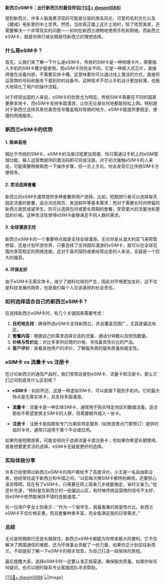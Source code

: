 **新西兰eSIM卡：出行新西兰的最佳伴侣[[TG💪+ @esim1088](https://t.me/s/esim1088)]**

提到新西兰，许多人脑海里浮现的可能是壮丽的南岛风光、可爱的毛利文化以及《魔戒》电影里的中土世界。然而，当你真正踏上这片土地时，除了欣赏美景，还需要解决一个非常现实的问题——如何在新西兰顺畅地使用手机和网络。而新西兰eSIM卡，就是你旅行或长期居住新西兰的理想选择。

### 什么是eSIM卡？

首先，让我们来了解一下什么是eSIM卡。传统的SIM卡是一种物理卡片，需要插入手机的SIM卡槽才能使用。而eSIM卡则完全不同，它是一种嵌入式芯片，直接焊接在设备内部，不需要实体卡槽。这意味着你可以通过线上激活的方式，直接将运营商的号码和服务下载到你的设备中。这种技术不仅让手机设计更加轻薄，也极大地简化了用户的操作流程。

对于经常出国的人来说，eSIM卡的优势尤为明显。传统SIM卡需要在不同的国家更换本地卡，而eSIM卡支持多国漫游，让你无论身处何地都能轻松上网。特别是对于新西兰这样风景优美但信号覆盖相对有限的地方，eSIM卡能提供更稳定、便捷的网络服务。

### 新西兰eSIM卡的优势

#### 1. 简单易用

相比于传统的SIM卡，eSIM卡的注册过程更加简便。你只需通过手机上的eSIM管理功能，输入运营商提供的激活码即可完成注册。对于初次接触eSIM卡的人来说，可能需要稍微熟悉一下操作步骤，但一旦上手后，你会发现它比传统SIM卡方便得多。

#### 2. 灵活选择套餐

新西兰的eSIM卡通常提供多种套餐供用户选择。比如，短期旅行者可以选择每天固定流量的套餐，适合浏览网页、发送邮件等基本需求；而对于需要长时间停留的新西兰居民或留学生，则可以选择包月或更长周期的套餐，享受更大的流量池和更低的价格。这种灵活性使得eSIM卡能够满足不同人群的需求。

#### 3. 全球漫游无忧

新西兰eSIM卡的一个重要特点就是支持全球漫游。无论你是从澳大利亚飞来短暂停留，还是计划环游世界，只要选择了支持国际漫游的eSIM卡，就可以在全球范围内享受稳定的网络连接。这对于喜欢探险或者经常出差的人来说，无疑是一个巨大的福音。

#### 4. 环保友好

由于eSIM卡无需实体卡，减少了塑料垃圾的产生，因此对环境更加友好。这不仅是科技发展的趋势，也是我们每个人应该承担的社会责任。

### 如何选择适合自己的新西兰eSIM卡？

在选择新西兰eSIM卡时，有几个关键因素需要考虑：

1. **目的地支持**：确保所选eSIM卡支持新西兰，并且覆盖范围广，尤其是偏远地区。
2. **套餐内容**：根据自己的需求选择合适的流量、通话分钟数以及短信数量。
3. **价格与性价比**：对比多家供应商的价格，寻找最具性价比的产品。
4. **客户评价**：查看其他用户的评价，了解服务商的服务质量和稳定性。

### eSIM卡 vs 流量卡 vs 注册卡

在讨论新西兰的通信产品时，我们常常会提到eSIM卡、流量卡和注册卡。那么它们之间到底有什么区别呢？

- **eSIM卡**：如前所述，这是一种虚拟SIM卡，可以直接下载到手机内。它的最大特点是无需实体卡，且支持多国漫游。
  
- **流量卡**：流量卡是一种实体SIM卡，通常用于购买特定地区的数据流量。适合那些不希望更换主SIM卡的人群，但需要额外插入一张卡。

- **注册卡**：注册卡是指那些专门为某些特定服务（如旅游景点门票预订）提供的临时卡号，通常只适用于某个平台或应用。

如果你是短期游客，可能会倾向于选择流量卡或注册卡；但如果你希望长期使用，或者想要更灵活的选择，eSIM卡无疑是更好的选择。

### 实际体验分享

许多已经使用过新西兰eSIM卡的用户都给予了高度评价。小王是一名自由职业者，他经常往返于新西兰和中国之间。“以前每次换SIM卡都特别麻烦，还要担心语言障碍。现在有了eSIM卡，只需要在网上简单几步就能搞定，省时又省力。”他还补充道，“特别是在新西兰的一些偏远山区，有时候传统运营商的信号不太好，但eSIM卡依然能保持不错的连接速度。”

另一位用户李女士则表示：“作为一个留学生，我最看重的就是性价比。新西兰eSIM卡不仅价格实惠，而且套餐种类丰富，完全能满足我的日常需求。”

### 总结

无论是短期旅行还是长期居住，新西兰eSIM卡都能为你带来极大的便利。它不仅解决了跨国通信的难题，还为环保事业贡献了一份力量。如果你正计划前往新西兰，不妨提前了解一下eSIM卡的相关信息，为自己打造一段愉快的旅程。

最后提醒大家，选择eSIM卡时一定要认准正规渠道，确保服务质量。如果你有任何疑问，也可以随时联系专业客服团队寻求帮助。

[[TG💪+ @esim1088](https://t.me/s/esim1088) ![Image](https://i.postimg.cc/4NQfJmqS/Snipaste-2025-05-13-00-14-12.png)]